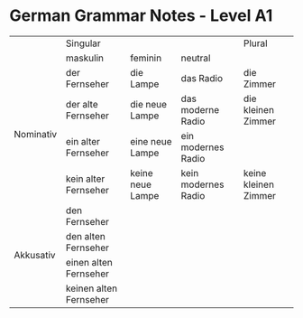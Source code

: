 # German Grammar Notes - Level A1

<table>
  <tr>
    <td></td>
    <td colspan="3">Singular</td>
    <td>Plural</td>
  </tr>
  <tr>
    <td></td>
    <td>maskulin</td>
    <td>feminin</td>
    <td>neutral</td>
    <td></td>
  </tr>
  <tr>
    <td rowspan="4">Nominativ</td>
    <td>der Fernseher</td>
    <td>die Lampe</td>
    <td>das Radio</td>
    <td>die Zimmer</td>
  </tr>
  <tr>
    <td>der alte Fernseher</td>
    <td>die neue Lampe</td>
    <td>das moderne Radio</td>
    <td>die kleinen Zimmer</td>
  </tr>
  <tr>
    <td>ein alter Fernseher</td>
    <td>eine neue Lampe</td>
    <td>ein modernes Radio</td>
    <td></td>
  </tr>
  <tr>
    <td>kein alter Fernseher</td>
    <td>keine neue Lampe</td>
    <td>kein modernes Radio</td>
    <td>keine kleinen Zimmer</td>
  </tr>
  <tr>
    <td rowspan="4">Akkusativ</td>
    <td>den Fernseher</td>
  </tr>
  <tr>
    <td>den alten Fernseher</td>
  </tr>
  <tr>
    <td>einen alten Fernseher</td>
  </tr>
  <tr>
    <td>keinen alten Fernseher</td>
  </tr>
</table>


